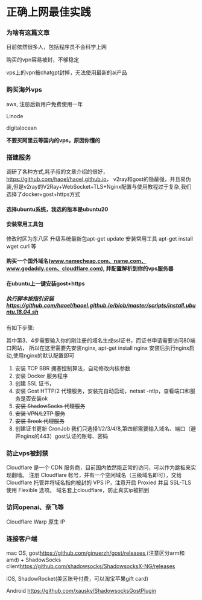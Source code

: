 # 正确上网最佳实践


### 为啥有这篇文章
目前依然很多人，包括程序员不会科学上网

购买的vpn容易被封，不够稳定

vps上的vpn被chatgpt封掉，无法使用最新的ai产品

### 购买海外vps
aws, 注册后新用户免费使用一年

Linode

digitalocean

**不要买阿里云等国内的vps，原因你懂的**

### 搭建服务
调研了各种方式,耗子叔的文章介绍的很好，<https://github.com/haoel/haoel.github.io>，
v2ray和gost的隐蔽强，并且易伪装,但是v2ray的V2Ray+WebSocket+TLS+Nginx配置与使用教程过于复杂,我们选择了docker+gost+https方式

#### 选择ubuntu系统，我选的版本是ubuntu20

#### 安装常用工具包
修改时区为东八区 
升级系统最新包apt-get update
安装常用工具 apt-get install wget curl 等

#### 购买一个国外域名(www.namecheap.com、name.com、www.godaddy.com、cloudflare.com), 并配置解析到你的vps服务器

#### 在ubuntu上一键安装gost+https

##### 执行脚本按指引安装<https://github.com/haoel/haoel.github.io/blob/master/scripts/install.ubuntu.18.04.sh>

有如下步骤:

其中第3、4步需要输入你的刚注册的域名生成ssl证书，而证书申请需要访问80端口网站，
所以在这里需要先安装nginx, apt-get install nginx 安装后执行nginx启动,使用nginx的默认配置即可

1) 安装 TCP BBR 拥塞控制算法，自动修改内核参数
2) 安装 Docker 服务程序
3) 创建 SSL 证书，
4) 安装 Gost HTTP/2 代理服务，安装完自动启动，netsat -ntlp，查看端口和服务是否安装ok
5) ~~安装 ShadowSocks 代理服务~~
6) ~~安装 VPN/L2TP 服务~~
7) ~~安装 Brook 代理服务~~
8) 创建证书更新 CronJob
我们只选择1/2/3/4/8,第四部需要输入域名、端口（避开nginx的443）gost认证的账号、密码


### 防止vps被封禁
Cloudflare 是一个 CDN 服务商，目前国内依然能正常的访问，可以作为跳板来实现翻墙。
注册 Cloudflare 帐号，并有一个空闲域名（三级域名即可），交给 Cloudflare 托管并将域名指向被封的 VPS IP，注意开启 Proxied 并且 SSL-TLS 使用 Flexible 选项。
域名套上cloudflare，防止真实ip被抓到

### 访问openai、奈飞等
Cloudflare Warp 原生 IP

### 连接客户端
mac OS, gost<https://github.com/ginuerzh/gost/releases>,(注意区分arm和amd)  + ShadowSocks client<https://github.com/shadowsocks/ShadowsocksX-NG/releases>

iOS, ShadowRocket(美区账号付费，可以淘宝苹果gift card)

Android <https://github.com/xausky/ShadowsocksGostPlugin>
